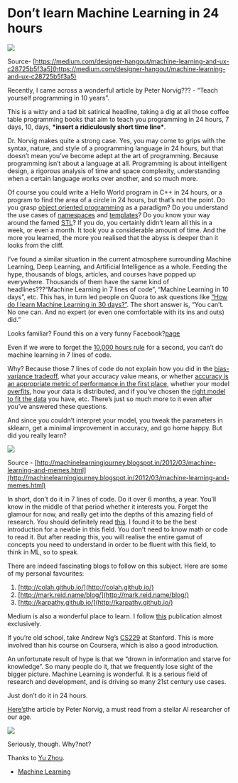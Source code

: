 # Don’t learn Machine Learning in 24 hours

![](https://cdn-images-1.medium.com/max/880/1*erhS3Y1ZtN3bcJAYgaLC_g.gif)

Source- [https://medium.com/designer-hangout/machine-learning-and-ux-c28725b5f3a5](https://medium.com/designer-hangout/machine-learning-and-ux-c28725b5f3a5)

Recently, I came across a wonderful article by Peter Norvig??? - “Teach yourself programming in 10 years”.

This is a witty and a tad bit satirical headline, taking a dig at all those coffee table programming books that aim to teach you programming in 24 hours, 7 days, 10, days, **\*insert a ridiculously short time line\***.

Dr. Norvig makes quite a strong case. Yes, you may come to grips with the syntax, nature, and style of a programming language in 24 hours, but that doesn’t mean you’ve become adept at the art of programming. Because programming isn’t about a language at all. Programming is about intelligent design, a rigorous analysis of time and space complexity, understanding when a certain language works over another, and so much more.

Of course you could write a Hello World program in C++ in 24 hours, or a program to find the area of a circle in 24 hours, but that’s not the point. Do you grasp [object oriented programming](https://en.wikipedia.org/wiki/Object-oriented_programming) as a paradigm? Do you understand the use cases of [namespaces](https://msdn.microsoft.com/en-IN/library/5cb46ksf.aspx) and [templates](http://www.cplusplus.com/doc/oldtutorial/templates/)? Do you know your way around the famed [STL](https://www.topcoder.com/community/data-science/data-science-tutorials/power-up-c-with-the-standard-template-library-part-1/)? If you do, you certainly didn’t learn all this in a week, or even a month. It took you a considerable amount of time. And the more you learned, the more you realised that the abyss is deeper than it looks from the cliff. 

I’ve found a similar situation in the current atmosphere surrounding Machine Learning, Deep Learning, and Artificial Intelligence as a whole. Feeding the hype, thousands of blogs, articles, and courses have popped up everywhere. Thousands of them have the same kind of headlines???“Machine Learning in 7 lines of code”, “Machine Learning in 10 days”, etc. This has, in turn led people on Quora to ask questions like [“How do I learn Machine Learning in 30 days?”](https://www.quora.com/How-should-I-plan-my-day-to-learn-machine-learning-in-30-days). The short answer is, “You can’t. No one can. And no expert (or even one comfortable with its ins and outs) did.” 

Looks familiar? Found this on a very funny Facebook?[page](https://www.facebook.com/npcompleteteens/photos/a.165757437252172.1073741828.165182533976329/324222291405685/?type=3&theater)

Even if we were to forget the [10,000 hours rule](https://www.businessinsider.in/Malcolm-Gladwell-Explains-What-Everyone-Gets-Wrong-About-His-Famous-10000-Hour-Rule/articleshow/35964144.cms) for a second, you can’t do machine learning in 7 lines of code.

Why? Because those 7 lines of code do not explain how you did in the [bias-variance tradeoff](https://en.wikipedia.org/wiki/Bias%E2%80%93variance_tradeoff), what your accuracy value means, or whether [accuracy is an appropriate metric of performance in the first place](https://stats.stackexchange.com/questions/34193/how-to-choose-an-error-metric-when-evaluating-a-classifier), whether your model [overfits](https://towardsdatascience.com/overfitting-vs-underfitting-a-complete-example-d05dd7e19765), how your data is distributed, and if you’ve chosen the [right model to fit the data](https://www.itl.nist.gov/div898/handbook/pmd/section4/pmd422.htm) you have, etc. There’s just so much more to it even after you’ve answered these questions.

And since you couldn’t interpret your model, you tweak the parameters in sklearn, get a minimal improvement in accuracy, and go home happy. But did you really learn?


![](https://cdn-images-1.medium.com/max/1600/1*jy7DT6-R_xXvZKvz-_-n7g.jpeg)

Source - [http://machinelearningjourney.blogspot.in/2012/03/machine-learning-and-memes.html](http://machinelearningjourney.blogspot.in/2012/03/machine-learning-and-memes.html)

In short, don’t do it in 7 lines of code. Do it over 6 months, a year. You’ll know in the middle of that period whether it interests you. Forget the glamour for now, and really get into the depths of this amazing field of research. You should definitely read [this](https://homes.cs.washington.edu/~pedrod/papers/cacm12.pdf). I
found it to be the best introduction for a newbie in this field. You don’t need to know math or code to read it. But after reading this, you will realise the entire gamut of concepts you need to understand in order to be fluent with this field, to think in ML, so to speak.

There are indeed fascinating blogs to follow on this subject. Here are some of my personal favourites:

1.  [http://colah.github.io/](http://colah.github.io/)
2.  [http://mark.reid.name/blog/](http://mark.reid.name/blog/)
3.  [http://karpathy.github.io/](http://karpathy.github.io/)

Medium is also a wonderful place to learn. I follow [this](https://towardsdatascience.com/) publication almost exclusively.

If you’re old school, take Andrew Ng’s [CS229](https://see.stanford.edu/course/cs229) at Stanford. This is more involved than his course on Coursera, which is also a good introduction. 

An unfortunate result of hype is that we “drown in information and starve for knowledge”. So many people do it, that we frequently lose sight of the bigger picture. Machine Learning is wonderful. It is a serious field of research and development, and is driving so many 21st century use cases.

Just don’t do it in 24 hours.

[Here’s](http://norvig.com/21-days.html)the article by Peter Norvig, a must read from a stellar AI researcher of our age.

![](https://cdn-images-1.medium.com/max/1600/1*aYFSCHBK6Nc1L1MGRrk1hw.jpeg)

Seriously, though. Why?not?

Thanks to [Yu Zhou](https://medium.com/@yuzhoux?source=post_page).

-   [Machine
    Learning](https://towardsdatascience.com/tagged/machine-learning?source=post)


